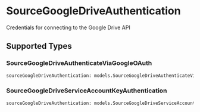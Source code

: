 # SourceGoogleDriveAuthentication

Credentials for connecting to the Google Drive API


## Supported Types

### SourceGoogleDriveAuthenticateViaGoogleOAuth

```python
sourceGoogleDriveAuthentication: models.SourceGoogleDriveAuthenticateViaGoogleOAuth = /* values here */
```

### SourceGoogleDriveServiceAccountKeyAuthentication

```python
sourceGoogleDriveAuthentication: models.SourceGoogleDriveServiceAccountKeyAuthentication = /* values here */
```

